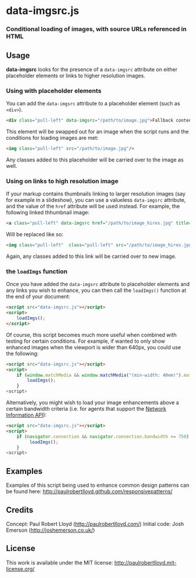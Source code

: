 # data-imgsrc.js
### Conditional loading of images, with source URLs referenced in HTML

## Usage

**data-imgsrc** looks for the presence of a `data-imgsrc` attribute on either placeholder elements or links to higher resolution images.

### Using with placeholder elements
You can add the `data-imgsrc` attribute to a placeholder element (such as `<div>`).

```html
<div class="pull-left" data-imgsrc="/path/to/image.jpg">Fallback content</div>
```

This element will be swapped out for an image when the script runs and the conditions for loading images are met:

```html
<img class="pull-left" src="/path/to/image.jpg"/>
```

Any classes added to this placeholder will be carried over to the image as well.

### Using on links to high resolution image
If your markup contains thumbnails linking to larger resolution images (say for example in a slideshow), you can use a valueless `data-imgsrc` attribute, and the value of the `href` attribute will be used instead. For example, the following linked thhumbnail image:

```html
<a class="pull-left" data-imgsrc href="/path/to/image_hires.jpg" title="View a larger version of this photo (116kb)"><img src="/path/to/image_lowres.jpg" width="360" alt=""/></a>
```

Will be replaced like so:

```html
<img class="pull-left"  class="pull-left" src="/path/to/image_hires.jpg"/>
```

Again, any classes added to this link will be carried over to new image.

### the `loadImgs` function
Once you have added the `data-imgsrc` attribute to placeholder elements and any links you wish to enhance, you can then call the `loadImgs()` function at the end of your document:

```html
<script src="data-imgsrc.js"></script>
<script>
	loadImgs();
</script>
```

Of course, this script becomes much more useful when combined with testing for certain conditions. For example, if wanted to only show enhanced images when the viewport is wider than 640px, you could use the following:

```html
<script src="data-imgsrc.js"></script>
<script>
	if (window.matchMedia && window.matchMedia("(min-width: 40em)").matches) {
		loadImgs();
	}
<script>
```

Alternatively, you might wish to load your image enhancements above a certain bandwidth criteria (i.e. for agents that support the [Network Information API](http://www.w3.org/TR/netinfo-api/)):

```html
<script src="data-imgsrc.js"></script>
<script>
	if (navigator.connection && navigator.connection.bandwidth >= 750) {
		 loadImgs();
	}
<script>
```
## Examples
Examples of this script being used to enhance common design patterns can be found here: <http://paulrobertlloyd.github.com/responsivepatterns/>

## Credits
Concept: Paul Robert Lloyd (<http://paulrobertlloyd.com/>)
Initial code: Josh Emerson (<http://joshemerson.co.uk/>)

## License
This work is available under the MIT license: <http://paulrobertlloyd.mit-license.org/>